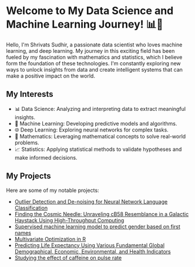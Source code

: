 # Welcome to My Data Science and Machine Learning Journey! 📊🧠

Hello, I'm Shrivats Sudhir, a passionate data scientist who loves machine learning, and deep learning. My journey in this exciting field has been fueled by my fascination with mathematics and statistics, which I believe form the foundation of these technologies. I'm constantly exploring new ways to unlock insights from data and create intelligent systems that can make a positive impact on the world.

## My Interests

- 📊 Data Science: Analyzing and interpreting data to extract meaningful insights.
- 🤖 Machine Learning: Developing predictive models and algorithms.
- 🌐 Deep Learning: Exploring neural networks for complex tasks.
- 🧮 Mathematics: Leveraging mathematical concepts to solve real-world problems.
- 📈 Statistics: Applying statistical methods to validate hypotheses and make informed decisions.


## My Projects

Here are some of my notable projects:

- [Outlier Detection and De-noising for Neural Network Language Classification](https://github.com/Stochastic1017/Speech-Enhancement_De-Noising)
- [Finding the Cosmic Needle: Unraveling cB58 Resemblance in a Galactic Haystack Using High-Throughput Computing](https://github.com/Stochastic1017/Identifying-cB58-Lyman-Break-Twins)
- [Supervised machine learning model to predict gender based on first names](https://github.com/Stochastic1017/Predicting-Gender)
- [Multivariate Optimization in R](https://github.com/Stochastic1017/Multivariate-optimization-in-R)
- [Predicting Life Expectancy Using Various Fundamental Global Demographical, Economic, Environmental, and Health Indicators](https://github.com/Stochastic1017/Predicting-Life-Expectancy)
- [Studying the effect of caffeine on pulse rate](https://github.com/Stochastic1017/Caffeine-effect-on-pulse-rate)

